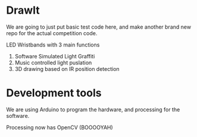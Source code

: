 DrawIt
======
We are going to just put basic test code here, and make another brand new repo for the actual competition code.

LED Wristbands with 3 main functions

1. Software Simulated Light Graffiti
2. Music controlled light puslation
3. 3D drawing based on IR position detection

Development tools
===================
We are using Arduino to program the hardware, and processing for the software.

Processing now has OpenCV (BOOOOYAH)

